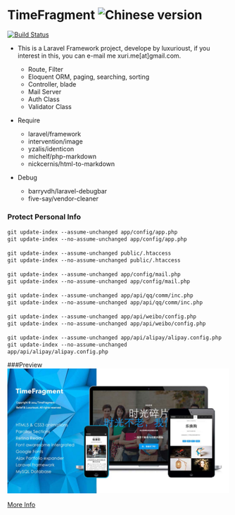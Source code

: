 # TimeFragment ![Chinese version](https://upload.wikimedia.org/wikipedia/commons/thumb/f/fa/Flag_of_the_People%27s_Republic_of_China.svg/22px-Flag_of_the_People%27s_Republic_of_China.svg.png)

[![Build Status](https://travis-ci.org/Luxurioust/timefragment.svg?branch=master)](https://travis-ci.org/Luxurioust/timefragment)

- This is a Laravel Framework project, develope by luxurioust, if you interest in this, you can e-mail me xuri.me[at]gmail.com.
	- Route, Filter
	- Eloquent ORM, paging, searching, sorting
	- Controller, blade
	- Mail Server
	- Auth Class
	- Validator Class

- Require
  - laravel/framework
  - intervention/image
  - yzalis/identicon
  - michelf/php-markdown
  - nickcernis/html-to-markdown
- Debug
  - barryvdh/laravel-debugbar
  - five-say/vendor-cleaner

### Protect Personal Info

```
git update-index --assume-unchanged app/config/app.php
git update-index --no-assume-unchanged app/config/app.php

git update-index --assume-unchanged public/.htaccess
git update-index --no-assume-unchanged public/.htaccess

git update-index --assume-unchanged app/config/mail.php
git update-index --no-assume-unchanged app/config/mail.php

git update-index --assume-unchanged app/api/qq/comm/inc.php
git update-index --no-assume-unchanged app/api/qq/comm/inc.php

git update-index --assume-unchanged app/api/weibo/config.php
git update-index --no-assume-unchanged app/api/weibo/config.php

git update-index --assume-unchanged app/api/alipay/alipay.config.php
git update-index --no-assume-unchanged app/api/alipay/alipay.config.php
```

###Preview
![TimeFragment](/public/readme/preview-1024x576.jpg "TimeFragment")

[More Info](http://xuri.me/2014/03/08/timefragment.html)